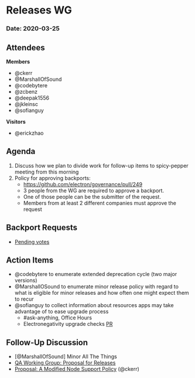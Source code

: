 # Releases WG

### Date: 2020-03-25

## Attendees

**Members**
* @ckerr
* @MarshallOfSound 
* @codebytere 
* @zcbenz
* @deepak1556
* @jkleinsc
* @sofianguy

**Visitors**
* @erickzhao


## Agenda

1. Discuss how we plan to divide work for follow-up items to spicy-pepper meeting from this morning
2. Policy for approving backports:
    * https://github.com/electron/governance/pull/249
    * 3 people from the WG are required to approve a backport.
    * One of those people can be the submitter of the request.
    * Members from at least 2 different companies must approve the request

## Backport Requests

* [Pending votes](https://github.com/electron/electron/pulls?q=is%3Apr+is%3Aopen+label%3A%22pending-vote+🗳%22)

## Action Items

- @codebytere to enumerate extended deprecation cycle (two major versions)
- @MarshallOSound to enumerate minor release policy with regard to what is eligible for minor releases and how often one might expect them to recur
- @sofianguy to collect information about resources apps may take advantage of to ease upgrade process
    - #ask-anything, Office Hours
    - Electronegativity upgrade checks [PR](https://github.com/doyensec/electronegativity/pull/60)

## Follow-Up Discussion
* [@MarshallOfSound] Minor All The Things
* [QA Working Group: Proposal for Releases](https://hackmd.io/@H-Gp2cJGQFWS99eGMQl7qQ/HkcP358HI)
* [Proposal: A Modified Node Support Policy](https://hackmd.io/WTnwEi1CQ2mdYN2d9KL5xQ?view) (@ckerr)
